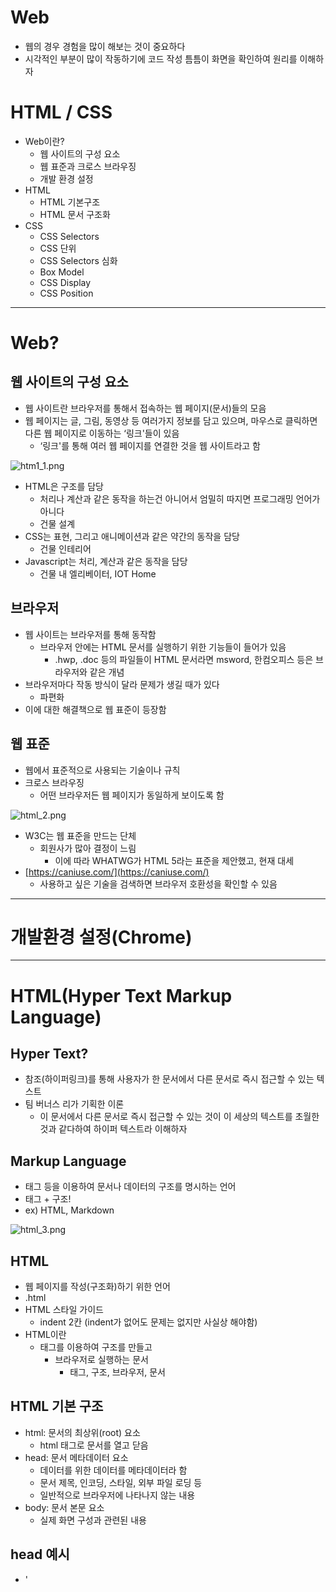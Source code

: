# Web

- 웹의 경우 경험을 많이 해보는 것이 중요하다
- 시각적인 부분이 많이 작동하기에 코드 작성 틈틈이 화면을 확인하여 원리를 이해하자

# HTML / CSS

- Web이란?
    - 웹 사이트의 구성 요소
    - 웹 표준과 크로스 브라우징
    - 개발 환경 설정
- HTML
    - HTML 기본구조
    - HTML 문서 구조화
- CSS
    - CSS Selectors
    - CSS 단위
    - CSS Selectors 심화
    - Box Model
    - CSS Display
    - CSS Position

---

# Web?

## 웹 사이트의 구성 요소

- 웹 사이트란 브라우저를 통해서 접속하는 웹 페이지(문서)들의 모음
- 웹 페이지는 글, 그림, 동영상 등 여러가지 정보를 담고 있으며, 마우스로 클릭하면 다른 웹 페이지로 이동하는 ‘링크'들이 있음
    - ‘링크'를 통해 여러 웹 페이지를 연결한 것을 웹 사이트라고 함

![htm1_1.png](https://s3-us-west-2.amazonaws.com/secure.notion-static.com/25d1a685-cb7e-4268-b072-fda8824f5fb0/htm1_1.png)

- HTML은 구조를 담당
    - 처리나 계산과 같은 동작을 하는건 아니어서 엄밀히 따지면 프로그래밍 언어가 아니다
    - 건물 설계
- CSS는 표현, 그리고 애니메이션과 같은 약간의 동작을 담당
    - 건물 인테리어
- Javascript는 처리, 계산과 같은 동작을 담당
    - 건물 내 엘리베이터, IOT Home

## 브라우저

- 웹 사이트는 브라우저를 통해 동작함
    - 브라우저 안에는 HTML 문서를 실행하기 위한 기능들이 들어가 있음
        - .hwp, .doc 등의 파일들이 HTML 문서라면 msword, 한컴오피스 등은 브라우저와 같은 개념
- 브라우저마다 작동 방식이 달라 문제가 생길 때가 있다
    - 파편화
- 이에 대한 해결책으로 웹 표준이 등장함

## 웹 표준

- 웹에서 표준적으로 사용되는 기술이나 규칙
- 크로스 브라우징
    - 어떤 브라우저든 웹 페이지가 동일하게 보이도록 함

![html_2.png](https://s3-us-west-2.amazonaws.com/secure.notion-static.com/beb37743-e2bc-46f6-9f21-ef6807c04ba2/html_2.png)

- W3C는 웹 표준을 만드는 단체
    - 회원사가 많아 결정이 느림
        - 이에 따라 WHATWG가 HTML 5라는 표준을 제안했고, 현재 대세
- [https://caniuse.com/](https://caniuse.com/)
    - 사용하고 싶은 기술을 검색하면 브라우저 호환성을 확인할 수 있음

---

# 개발환경 설정(Chrome)

---

# HTML(Hyper Text Markup Language)

## Hyper Text?

- 참조(하이퍼링크)를 통해 사용자가 한 문서에서 다른 문서로 즉시 접근할 수 있는 텍스트
- 팀 버너스 리가 기획한 이론
    - 이 문서에서 다른 문서로 즉시 접근할 수 있는 것이 이 세상의 텍스트를 초월한 것과 같다하여 하이퍼 텍스트라 이해하자

## Markup Language

- 태그 등을 이용하여 문서나 데이터의 구조를 명시하는 언어
- 태그 + 구조!
- ex) HTML, Markdown

![html_3.png](https://s3-us-west-2.amazonaws.com/secure.notion-static.com/2a86d8c1-85ad-412a-8a03-877f241470b7/html_3.png)

## HTML

- 웹 페이지를 작성(구조화)하기 위한 언어
- .html
- HTML 스타일 가이드
    - indent 2칸 (indent가 없어도 문제는 없지만 사실상 해야함)
- HTML이란
    - 태그를 이용하여 구조를 만들고
        - 브라우저로 실행하는 문서
            - 태그, 구조, 브라우저, 문서

## HTML 기본 구조

- html: 문서의 최상위(root) 요소
    - html 태그로 문서를 열고 닫음
- head: 문서 메타데이터 요소
    - 데이터를 위한 데이터를 메타데이터라 함
    - 문서 제목, 인코딩, 스타일, 외부 파일 로딩 등
    - 일반적으로 브라우저에 나타나지 않는 내용
- body: 문서 본문 요소
    - 실제 화면 구성과 관련된 내용

## head 예시

- '<title>' : 브라우저 상단 타이틀
- '<meta>' : 문서 레벨 메타데이터 요소
- '<link>' : 외부 리소스 연결 요소 (CSS 파일, favicon 등)
- '<script>' : 스크립트 요소 (Javascript 파일 / 코드)
- '<style>' : CSS 직접 작성

![html_4.png](https://s3-us-west-2.amazonaws.com/secure.notion-static.com/78366c7a-e2ac-4053-990a-4b27036cde1c/html_4.png)

![html_5.png](https://s3-us-west-2.amazonaws.com/secure.notion-static.com/f14346a3-5b73-4f88-9b5d-88e6da7ee263/html_5.png)

## head의 또 다른 예시 : Open Graph Protocol

- 메타데이터를 표현하는 새로운 규약
    - HTML 문서의 메타데이터를 통해 문서의 정보를 전달
    - 메타정보에 해당하는 제목, 설명 등을 쓸 수 있도록 정의
    - 메타 property에 설정하면 원하는대로 내용이 나옴
        - 썸네일 같은 것들을 OG protocol을 사용하여 메타데이터 표현함
        - 이런 메타데이터 부분도 실제 개발자들이 다 개발하는 것

![html_6.png](https://s3-us-west-2.amazonaws.com/secure.notion-static.com/923ccc3d-0c64-4318-891a-c60a04ee1380/html_6.png)

## HTML 요소(element)

```html
<h1>contents</h1>

<!-- <h1>은 시작 태그, </h1>은 종료 태그 -->
<!-- HTML의 요소는 태그와 내용(contents)으로 구성되어 있다. -->
```

- HTML 요소는 시작 태그와 종료 태그, 그리고 태그 사이에 위치한 내용으로 구성
    - 요소는 태그로 컨텐츠(내용)를 감싸는 것으로 그 정보의 성격과 의미를 정의
    - 내용이 없는 태그들도 존재
        - 닫는 태그가 없음
        - br, hr, img, input, link, meta
- 요소는 중첩(nested)될 수 있음
    - 요소의 중첩을 통해 하나의 문서를 구조화
    - 여는 태그와 닫는 태그의 쌍을 잘 확인!
        - 오류를 반환하는 것이 아닌 그냥 레이아웃이 깨진 상태로 출력
            - 디버깅이 어려움
- 개발자 도구를 통해 원하는 elements를 선택하여 탐색 가능
    - 복잡한 형태의 경우 Elements 탭에서 HTML 구조를 추가 탐색

![html_7.png](https://s3-us-west-2.amazonaws.com/secure.notion-static.com/30311d5e-107d-4bbd-be64-d7ab35e1ba75/html_7.png)

## HTML 속성(attribute)

```html
<a href = "https://google.com"></a>

<!-- 위 코드에서 href는 속성명, "https://google.com"은 속성값 -->
<!-- 태그별로 사용할 수 있는 속성은 다르다 -->
<!-- a는 anchor로 일종의 이동, href는 링크명 -->
<!-- 속성 지정 스타일 가이드는 1)공백없음 2)쌍따옴표 사용 -->
```

- 속성을 통해 태그의 부가적인 정보를 설정할 수 있음
- 요소는 속성을 가질 수 있으며, 경로나 크기와 같은 추가적인 정보를 제공
- 요소의 시작 태그에 작성
    - 보통 이름과 값이 하나의 쌍으로 존재
- HTML Global Attribute
    - 태그와 상관없이 사용 가능한 속성들도 있음

## HTML Global Attribute

- 모든 HTML 요소가 공통으로 사용할 수 있는 대표적인 속성 (몇몇 요소에는 아무 효과가 없을 수 있음)
    - id : 문서 전체에서 유일한 고유 식별자 지정
    - class: 공백으로 구분된 해당 요소의 클래스의 목록
        - CSS, JS에서 요소를 선택하거나 접근
    - data-* : 페이지에 개인 사용자 정의 데이터를 저장하기 위해 사용
        - 좋아요 기능같은 것들을 만들 때 사용
    - style : inline 스타일
    - title : 요소에 대한 추가 정보 지정
    - tabindex : 요소의 탭 순서

![html_8.png](https://s3-us-west-2.amazonaws.com/secure.notion-static.com/ab38124d-cb75-4f70-8bc3-effced583866/html_8.png)

## HTML 코드 예시

```html
<!DOCTYPE html>
<html lang = "en">
<head>
  <meta charset="UTF-8">
  <title>Document</title>
</head>
<body>
  <!-- 이것은 주석입니다. -->
  <h1>나의 첫번째 HTML</h1>
  <p>이것은 본문입니다.</p>
  <span>이것은 인라인요소</span>
  <a href="https://www.naver.com">네이버로 이동!!</a>
</body>
</html>

```

![html_9.png](https://s3-us-west-2.amazonaws.com/secure.notion-static.com/5c98a810-e75e-42d3-b9dd-3d19274b66cd/html_9.png)

## 시맨틱 태그

- HTML 태그가 특정 목적, 역할 및 의미적 가치(semantic value)를 가지는 것
    - 예를 들어 h1 태그는 “이 페이지에서 최상위 제목"인 텍스트를 감싸는 역할(또는 의미)을 나타냄
- Non semantic 요소
    - div, span
        - div : 콘텐츠의 구획을 나타냄
- a, form, table 태그들도 시맨틱 태그로 볼 수 있음
- HTML 5에서는 기존에 단순히 콘텐츠의 구획을 나타내기 위해 사용한 div 태그르 대체하여 사용하기 위해 의미론적 요소를 담은 태그들이 추가됨
- 대표적인 시맨틱 태그 목록
    - header : 문서 전체나 섹션의 헤더(머리말 부분)
    - nav : 내비게이션
    - aside : 사이드에 위치한 공간, 메인 콘텐츠와 관련성이 적은 콘텐츠
    - section : 문서의 일반적인 구분, 컨텐츠의 그룹을 표현
    - article : 문서, 페이지, 사이트 안에서 독립적으로 구분되는 영역
    - footer : 문서 전체나 섹션의 푸터(마지막 부분)
    
    ![html_10.png](https://s3-us-west-2.amazonaws.com/secure.notion-static.com/0740dde6-3c79-4198-bef7-7b0e1cbf55f4/html_10.png)
    
- 왼쪽 오른쪽은 똑같이 작동하더라도 코드를 봤을 때 시맨틱 태그가 의미를 알기 쉬움

![html_11.png](https://s3-us-west-2.amazonaws.com/secure.notion-static.com/62353d17-cca0-472c-adad-7c1827c2a5c8/html_11.png)

- 구글 뉴스 상단의 메뉴는 Header 태그를 통해서 명확하게 표현하고 있음

![html_12.png](https://s3-us-west-2.amazonaws.com/secure.notion-static.com/1f4128ef-e288-4cbf-ab0e-3718759394f4/html_12.png)

![html_13.png](https://s3-us-west-2.amazonaws.com/secure.notion-static.com/d71355af-c145-482c-a6b6-472a01317c01/html_13.png)

![html_14.png](https://s3-us-west-2.amazonaws.com/secure.notion-static.com/6a24c25c-8cda-4f6c-933c-e1a0f85d8630/html_14.png)

![html_15.png](https://s3-us-west-2.amazonaws.com/secure.notion-static.com/1e8f52fe-18b2-42ce-84ac-b475b875ac0b/html_15.png)

## WHY 시맨틱 태그?

- 의미론적 마크업
    - 개발자 및 사용자 뿐만 아니라 검색엔진 등에 의미있는 정보의 그룹을 태그로 표현
    - 단순히 구역을 나누는 것이 뿐만 아니라 ‘의미'를 가지는 태그들을 활용하기 위한 노력
    - 요소의 의미가 명확해지기 때문에 코드의 가독성을 높이고 유지보수를 쉽게 함
    - 검색 엔진 최적(SEO)를 위해서 메타태그, 시맨틱 태그 등을 통한 마크업을 효과적으로 활용해야 함

## 렌더링(Rendering)

- 텍스트로 작성된 코드가 어떻게 웹 사이트가 되는걸까?
- 웹 사이트 코드를 사용자가 보게 되는 웹 사이트로 바꾸는 과정을 렌더링이라 한다

## DOM(Document Object Model) 트리

- 텍스트 파일인 HTML 문서를 브라우저에서 렌더링하기 위한 구조
    - HTML 문서에 대한 모델을 구성함
    - HTML 문서 내의 각 요소에 접근 / 수정에 필요한 프로퍼티와 메서드를 제공함
- DOM에 따라 잘라서 기억해놨다가 화면에 그리는 느낌이라 생각하면 편하다

![html_16.png](https://s3-us-west-2.amazonaws.com/secure.notion-static.com/2ea8aadc-1c49-46de-9c15-d9a7c9177216/html_16.png)

![html_17.png](https://s3-us-west-2.amazonaws.com/secure.notion-static.com/1804254c-b7f3-4ceb-a5bf-c2a6c18b9298/html_17.png)

# HTML 문서 구조화

## 인라인 / 블록 요소

- HTML 요소는 크게 인라인 / 블록 요소로 나눔
- 인라인 요소는 글자처럼 취급
- 블록 요소는 한 줄 모두 사용
- <태그>내용</태그>로 표현되는 HTML 요소를 분류하자면 인라인, 블록 요소로 구분할 수 있다는 것이다

## 텍스트 요소

```html
<!-- 태그 -->
<!-- 설명 -->

<a></a>
<!-- href 속성을 활용하여 다른 URL로 연결하는 하이퍼링크 생성 -->

<b></b>
<strong></strong>
<!-- 굵은 글씨 요소 -->
<!-- 중요한 강조하고자 하는 요소(보통 굵은 글씨로 표현) -->

<i></i>
<em></em>
<!-- 기울임 글씨 요소 -->
<!-- 중요한 강조하고자 하는 요소(보통 기울임 글씨로 표현) -->

<br>
<!-- 텍스트 내에 줄 바꿈 생성 -->
<!-- 브라우저에서 enter를 친 것 같은 효과 -->

<img>
<!-- src 속성을 활용하여 이미지 표현 -->

<span></span>
<!-- 의미없는 인라인 컨테이너 -->
```

![html_18.png](https://s3-us-west-2.amazonaws.com/secure.notion-static.com/d395948f-fee0-4d96-983c-4b51fd9f5af2/html_18.png)

## 그룹 컨텐츠

```html
<!-- 태그 -->
<!-- 설명 -->

<p></p>
<!-- 하나의 문단(paragraph) -->

<hr>
<!-- 문단 레벨 요소에서의 주제의 분리를 의미하며 수평선으로 표현됨 (A Horizontal Rule) -->

<ol></ol>
<ul></ul>
<!-- 순서가 있는 리스트(ordered) -->
<!-- 순서가 없는 리스트(unordered) -->

<pre></pre>
<!-- HTML에 작성한 내용 그대로 표현 -->
<!-- 보통 고정폭 글꼴이 사용되고 공백문자를 유지 -->

<blockquote></blockquote>
<!-- 텍스트가 긴 인용문 -->
<!-- 주로 들여쓰기를 한 것으로 표현됨 -->

<div></div>
<!-- 의미없는 블록 레벨 컨테이너 -->
```

![html_19.png](https://s3-us-west-2.amazonaws.com/secure.notion-static.com/71030760-36e9-4666-918c-b7d4bebee6d8/html_19.png)

- div와 span은 다른 작업을 위한 일종의 투명한 쇼핑백과 같은 것이다

---
### HTML

- HTML 기본 구조를 채워주지 않으면 브라우저가 필요한 부분을 알아서 채워줬음을 알 수 있다
- ‘!’ + tab
    - html 기본 구조 자동완성
- `<meta>` 태그
    - 갖고 있는 데이터에 대한 데이터를 메타데이터라 한다
    - 썸네일같은 것들 작성할 때 사용
- favicon은 웹 브라우저 탭에 작게 들어가있는 아이콘
- HTML 속성
    - 태그 안에 있는 속성명과 속성값
    - id와 class의 역할은 하나의 태그를 지정하는 위한 역할
        - 클래스는 공통된 여러 개의 요소에 어떤 것을 적용할 때 클래스를 부여
            - html 여러군데에 한 번에 적용
        - id는 문서 전체에서 한 개의 고유한 요소를 지정하고 싶을 때 부여
        - 이 룰은 어겨도 되지만 일종의 국룰
    - `data-*`
        - 내가 잠깐 표시하고 싶은 데이터를 저장해놓고 싶을 때
        - Vue.js
- 시맨틱 태그는 필드마다 잘 쓰는 곳이 있고 안 쓰는 곳도 있다
- 검색 엔진 최적화(SEO)
    - 구글의 경우 내부적으로 검색 엔진 봇들이 있음
        - 시맨틱 태그를 통한 마크업의 효과적인 활용은 봇들이 html 파일들을 탐색할 때 효율을 올림
- DOM 트리
    - 중요함
    - 트리는 계층구조를 갖는 자료구조
    - html 태그를 통해 구조를 짜기는 하지만 사실상 그냥 텍스트 파일임
        - 브라우저는 이러한 html 문서를 렌더링하려면 구조를 잡아야 함
        - 선택자를 통해 바꿔줄 수 있는 이유는 브라우저가 DOM 트리를 통해 구조를 기억하고 있기 때문

### HTML 문서 구조화

- 인라인 요소는 딱 그 자리만 차지하는 요소
- 블록 요소는 한 줄을 전부 차지하는 요소
- `<form>` 태그는 사용자로부터 데이터, 인풋을 받기 위한 용도
    - 사용자가 데이터를 서버로 보내는 것이기에 server side와 매우 밀접한 연관이 있다
    - 안에 내용으로 label, input 태그가 쌍으로 들어간다
        - 여러 쌍이 들어갈 수 있음
    - `<label>`
        - label의 `for`와 input의 `id`속성을 일치시켜줘야 함
    - `<input>`
        - name과 value라는 속성을 가짐
        - 웹 브라우저는 type에 정해진 내용을 보고 그에 맞는 형식으로 보여줌
            - html widget이라 검색하면 확인할 수 있음
        - name은 브라우저 입장에서 받는 데이터에 대한 이름
        - required는 입력하지 않으면 못 넘어가는 속성
        - autofocus는 페이지에 들어가자마자 input 들어가는 곳에 커서를 깜빡이게 할 수 있음
        - 유효성 검사는 값이 원하는 형식에 맞는건지 검사하는 것
            - 1차적으로 브라우저에서 검사, 그 다음 프론트엔드 부분에서 검사, 서버에서도 검사
- 서버 요청
    - domain name과 action이 합쳐진 url에 해당하는 서버로 요청이 간다
    - query string에 정보를 담아서 요청하는 것은 GET만 그렇게 한다
        - POST는 안에 내용을 넣어서 보냄
            - 민감정보는 그래서 POST로 요청함

## CSS

- DOM 트리 구조에 따라 상위에 있는 스타일이 폭포처럼 흘러내린다해서 cascading
- 결국 2 steps
    - 선택하고
    - 스타일을 지정한다
- 세미 콜론(;)으로 스타일 속성 구분
- 내부 참조는 html 파일이 길어져서 잘 쓰지 않는다

### CSS Selectors

- 선택자 유형은 기본 선택자와 결합자 수준에서 거의 끝난다
    - 속성 선택자는 `button[type = “submit”] {}` 과 같이 선언할 수 있음
    - 결합자는 공백, ‘>’, ‘+’, ‘~’ 4가지 가 있다
        - 인접 형제 결합자(+)
            - A + B
                - A의 바로 다음이면서 B인 것에 적용
        - 일반 형제 결합자(~)
            - A ~ B
                - A 다음에 오는 형제들 중에서 B를 만족하는 것에 적용
        - 자식 결합자(>)
            - A > B
                - A의 바로 하위 레벨(자식)에 있으면서 B를 만족하는 것에 적용
        - 자손 결합자(공백)
            - A B
                - A의 하위에 있는 레벨(자손)에 있으면서 B를 만족하는 것에 적용
- !important는 css layer가 깊은데 잠깐 띄워야 할 중요한 사항같은 것들 외엔 남발하지 말자
- 개발자 도구의 Styles에 strikethrough가 되어 있는 것은 이런이런 것들이 적용되었는데 그보다 우선순위인 것이 적용된 것이다라는 뜻
- CSS 상속은 자동으로 일어나며 text 관련 요소는 상속, box model 관련 요소는 상속되지 않는다 정도로 생각하자
- 크기 단위에서 em과 rem의 차이는 em은 상속의 영향을 받고, rem은 상속의 영향을 받지 않음
    - rem은 최상위 요소(html)의 사이즈를 기준으로 배수 단위를 가짐
    - 최상위 요소도 `html {}` 과 같이 스타일 지정 가능

### CSS 기본 스타일

- 1vw와 1vh
    - 현재 보고 있는 화면(viewport)의 100분의 1
    - vmin과 vmax는 최대와 최소를 정해주는 것
        - 마찬가지로 100분의 1 단위
        - 항상 내가 보는 화면의 꽉 차는 정사각형?
        
        ```html
        <style>
        .box {
        	height: 100vmin;
        	width: 100vmin:
        </style>
        ```
        
- RGB 색상의 경우 마지막에 투명도 추가 가능

### CSS Box Model

- 웹에서 보고 있는 모든 것은 박스 모델
- 왼쪽 상단에서부터 정렬됨
    - 이것을 Normal Flow라고 함
- 박스 모델을 크게 하는 것과 padding이나 margin을 더 주는 것과는 같게 보일 수도 있으나 엄연히 다르다
- 백그라운드 영역은 padding까지
- box model shorthand 문법
    - `.margin-1 {}`
        - 전부
    - `.margin-2 {}`
        - 상하, 좌우
    - `.margin-3 {}`
        - 나누기 모양
    - `.margin-4 {}`
        - 시계 방향
- content-box와 border-box 만들면서 비교해볼 것
- box-sizing은 기본적으로 content-box
    - border-box로 하고 싶다면 따로 설정

### CSS Display

- 대표적인 블록 레벨 요소
    - div, p, hr, form
- 대표적인 인라인 레벨 요소
    - span, a, img, input, label, i
- `display: block`, `display: inline` 에 해당하는 각 레벨 요소들은 default로 이 값이 설정되어 있지만, 이 명령을 따로 줄 경우 block처럼 혹은 inline 요소처럼 취급할 수 있음
- `display: none`은 코드에는 있는데, element에 생성도 안됨
    - `visibility: hidden`은 DOM 트리 내부 element에 생성은 되어 공간은 차지하지만, 보이지는 않는 것

### CSS Position

- mdn position으로 확인해보자
- static
    - 기본값
    - normal flow를 따른다는 것
- relative
    - 원래 자리를 차지하고 있고, 그 자리를 기준으로 옮겨간 것
- absolute
    - 부모 요소의 왼쪽 상단을 기준으로 옮겨간 것
    - 원래 자리에선 사라짐 (붕 뜬 느낌)
    - 누가 앞에 오고 뒤로 갈지는 z-index를 활용
- sticky
    - 처음 내가 생성된 위치를 기준으로 해서 화면상에 그대로 stick!

---
## Flexbox (Flexible Box!)

- 행과 열 형태로 아이템들을 배치하는 1차원 레이아웃 모델
    - z-index는 차원 간 배치
- 정렬을 하는 느낌
- ie에서 부분지원됨
- `display:flex`
    - flex-container에서 선언
    - 이 객체가 flex-container라 선언하는 것이고
        - 그 바로 아래 레벨이 flex items가 된다
- `display: inline flex`
    - 인라인과 블록의 차이처럼 요소의 테두리가 줄어듬
- 인라인처럼 사용할 수 있고, 내용물의 크기만큼만 차지
- `flex-direction`
    - 요소를 배치할 방향
        - row
        - row-reverse
        - column
        - column-reverse
- main axis라는 꽂이에 레이아웃을 꽂는다고 생각
    - cross axis는 main axis에 수직인 축
- 부모 요소 Flex Container
    - 자식 요소 Flex Item
    - 부모 요소에 Flex를 적용
    - 아이템에 적용하는 것이 아니다

## Flex 속성

- 공간 나누기는 꽂고 남은 공간을 어떻게 나눌 것인가? 배치할 것인가?

### flex-direction

- main axis
- 역방향의 경우 눈으로 보이는 것과 코드 실행 순서가 다를 수 있으니 주의

### flex-wrap

- nowrap은 한 줄안에 크기를 조정해서라도 끼워넣고 싶을 때
    - 기본값
- wrap은 크기 그대로 보장하여 줄바꿈을 통해 끼워넣고 싶을 때
- wrap-reverse는 최신글이 위에 오도록 하고 싶을 때 쓰면 좋을듯

### flex flow

- `flex-flow: row nowrap;`
    - 이처럼 direction과 wrap의 shorthand

### justify-content

- main axis를 기준으로 공간 배분

### align-content

- cross axis를 기준으로 공간 배분
- stretch는 늘리는 것
- 글자들은 baseline을 가짐

### align-self

- 각 아이템들 배치

### 기타 속성

- flex-grow
    - 남은 여백을 grow값이 있는 요소들끼리 나눠가짐
- order
    - 배치 순서
    - 눈에 보이는 순서대로 코드가 실행되지 않아 꼬일 수도 있어서 자주 사용하지 않음

---

# Bootstrap

정형화된 css 컨텐츠를 편리하게 사용할 수 있도록 모아놓은 것

쉽게 말해 css 코드 덩어리다

- UI를 빠르게 빌드할 수 있다
- 반응형 웹을 편리하게 구현할 수 있다
- 그리드 시스템의 핵심은 화면을 12칸으로 보고 어떤 식으로 분할할지 선택하는 것

## CDN

- Content Delivery Network
- import와 비슷한 개념
- CDN via jsDelivr
    - link는 </head> 앞에
    - script는 </body> 앞에
        - 코드의 실행 속도를 위해

## Bootstrap의 기본 원리

### Spacing

- margin
- padding
- css는 부트스트랩 개발자들이 만들어놓았기에 클래스 지정만 하면됨
- mt-3
    - m은 property, t는 sides, 3은 size
- property
    - m - margin
    - p - padding
- sides
    - s - start
        - margin left나 padding left
    - e - end
        - right
    - x - 양 옆
    - y - 위 아래
    - blank - 4방향 전부
- size
    - 0, 1, 2, 3, 4, 5, auto
        - 1은 0.25rem
            - 1rem은 16px
            - rem의 장점은 html 기준으로 바로 적용 가능

### Color

- 텍스트 컬러, 백그라운드 컬러 모두 적용 가능

### Text

- text-decoration-none 많이 사용한다

### Position

### Display

- `d-`
- d-none은 코드는 있는데 보이지 않음
- `d-md-none`
    - 반응형
- `d-sm-none`
    - 반응형

### Components

- Button
- Dropdown
- Navbar
    - 많이 사용함!
    - 구조 살펴보면 d-flex로 배치해놓은거임
- Carousel
    - 회전목마돌듯이 누르면 사진이 넘어가는 UI
- Modal
    - 실수 많이 한다
    - 팝업은 보통 x를 눌러야 사라지고 modal 해당 동작이 아닌 다른 곳을 클릭해도 사라진다는 차이점
    - data-bs-target에 다른 곳에 지정해준 객체의 id를 넣어주면 연결됨!
    - 중첩해서 들어가있으면 안됨
        - Modals use `position: fixed`, which can sometimes be a bit particular about its rendering. Whenever possible, place your modal HTML in a top-level position to avoid potential interference from other elements. You’ll likely run into issues when nesting a `.modal` within another fixed element

### Flexbox in Bootstrap

### Grid Card

- 반응형은 `<div *class*="row row-cols-1 row-cols-md-3 g-4">` 덕분에 이루어짐

---

## Grid System

- 12개의 column
- 6개의 breakpoint
- column 사이의 공간을 gutter라고 함

![스크린샷 2022-08-03 오후 3.32.50.png](https://s3-us-west-2.amazonaws.com/secure.notion-static.com/f7d799f5-ebc9-42af-b9e3-7ce69ed150f2/%E1%84%89%E1%85%B3%E1%84%8F%E1%85%B3%E1%84%85%E1%85%B5%E1%86%AB%E1%84%89%E1%85%A3%E1%86%BA_2022-08-03_%E1%84%8B%E1%85%A9%E1%84%92%E1%85%AE_3.32.50.png)

- div w-100은 텅빈 width 100짜리이므로 줄바꿈의 한 방법
    - 그냥 row 구획을 하나 더 만들어주는게 좋다
- 원하는 비율을 col-숫자로 넣어준다
- 1짜리 13개면 1개가 다음 줄로 넘어간다
    - 12칸이 넘어가는 순간의 객체는 줄바꿈이 되어 넘어감
- offset은 비우고싶을 때 사용

---

## 추가 정리

- 레이아웃을 따로 지정하지 않으면 normal flow로 인라인 요소는 좌에서 우로, 블록 요소는 위에서 아래로 배치
- html의 모든 요소는 box model
    - 4가지 영역으로 구성됨
        - content
        - padding
        - border
        - margin
- Display
    - inline, block, none 3가지
    - inline
        - div, form, header, footer 등
    - block
        - a, span 등
    - none
        - display none은 DOM 트리에조차 생성되지 않는 것
        - visibility hidden은 자리는 차지하고 있으나 보이지 않는 것
- padding이 box의 크기에 영향을 주는 경우 box-sizing을 border box로 설정
- margin 한 줄로 표현
    - `margin 0 auto;` 는 위아래 0, 양옆 마진은 알아서 잘 배분
        - 블록 수평 정렬
    - `width ;` 를 화면보다 크게 주면 가로 스크롤이 생김
        - `max-width ;` 로 하면 최대크기 이상으로 가지 않고, 화면이 작아지면 그에 따라 반응형으로 너비 줄어듬
- 블록 안에 인라인 요소를 수평 정렬하고 싶다면 해당 블록의 속성 중 `text-align` 에 center 부여
- DRY에 따라 공통적인 부분이 보인다면 class로 묶어주자
- 아래로 이동
    - 위 마진 부여
    - `position: relative;` `top: ;`
- 수직 정렬을 위해서 `line-height: ;` 속성 사용 가능
- margin이 겹칠 경우 값이 더 큰 것을 줌

- [https://flexboxfroggy.com/#ko](https://flexboxfroggy.com/#ko)

---

box를 통한 positioning 연습

```html
<!DOCTYPE html>
<html lang="en">
<head>
  <meta charset="UTF-8">
  <meta http-equiv="X-UA-Compatible" content="IE=edge">
  <meta name="viewport" content="width=device-width, initial-scale=1.0">
  <title>Document</title>
  <link rel="stylesheet" href="box_style.css">
</head>
<body>
  <div id="box-01" class="box"></div>
  <div id="box-02" class="box"></div>
  <div id="box-03" class="box">
    <button>inline elem</button>
  </div>
  <div id="box-04" class="box">
    <div id="box-05" class="box"></div>
  </div>
</body>
</html>
```

```css
<!DOCTYPE html>
<html lang="en">
<head>
  <meta charset="UTF-8">
  <meta http-equiv="X-UA-Compatible" content="IE=edge">
  <meta name="viewport" content="width=device-width, initial-scale=1.0">
  <title>Document</title>
  <link rel="stylesheet" href="box_style.css">
</head>
<body>
  <div id="box-01" class="box"></div>
  <div id="box-02" class="box"></div>
  <div id="box-03" class="box">
    <button>inline elem</button>
  </div>
  <div id="box-04" class="box">
    <div id="box-05" class="box"></div>
  </div>
</body>
</html>
```
